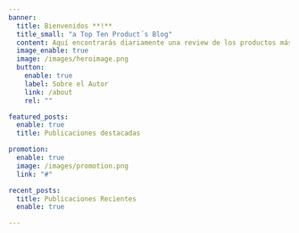 ```yaml
---
banner:
  title: Bienvenidos **!**
  title_small: "a Top Ten Product´s Blog"
  content: Aquí encontrarás diariamente una review de los productos más vendidos y populares de plataformas de comercio electrónico como Amazon, eBay, Alibaba y muchos más a partir de las 12 am.
  image_enable: true
  image: /images/heroimage.png
  button:
    enable: true
    label: Sobre el Autor
    link: /about
    rel: ""

featured_posts:
  enable: true
  title: Publicaciones destacadas

promotion:
  enable: true
  image: /images/promotion.png
  link: "#"

recent_posts:
  title: Publicaciones Recientes
  enable: true

---
```

